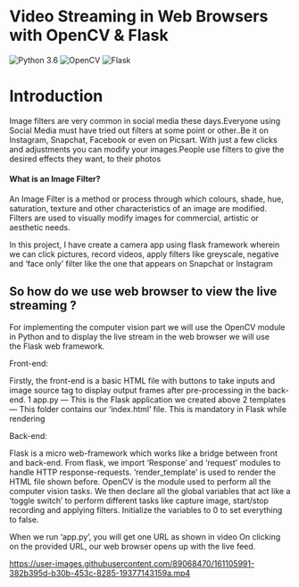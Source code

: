 # Video Streaming in Web Browsers with OpenCV & Flask

![Python 3.6](https://img.shields.io/badge/Python-3.6-brightgreen.svg) ![OpenCV](https://img.shields.io/badge/ComputerVision-opencv-blue.svg) ![Flask](https://img.shields.io/badge/Web_Framework-Flask-yellow.svg)

# Introduction

Image filters are very common in social media these days.Everyone using Social Media must have tried out filters at some point or other..Be it on Instagram, Snapchat, Facebook or even on Picsart. With just a few clicks and adjustments you can modify your images.People use filters to give the desired effects they want, to their photos

#### What is an Image Filter?

An Image Filter is a method or process through which colours, shade, hue, saturation, texture and other characteristics of an image are modified. Filters are used to visually modify images for commercial, artistic or aesthetic needs.

In this project, I have create a camera app using flask framework wherein we can click pictures, record videos, apply filters like greyscale, negative and ‘face only’ filter like the one that appears on Snapchat or Instagram 

## So how do we use web browser to view the live streaming ?

For implementing the computer vision part we will use the OpenCV module in Python and to display the live stream in the web browser we will use the Flask web framework.

Front-end:

Firstly, the front-end is a basic HTML file with buttons to take inputs and image source tag to display output frames after pre-processing in the back-end.
1 app.py — This is the Flask application we created above
2 templates — This folder contains our ‘index.html’ file. This is mandatory in Flask while rendering


Back-end:

Flask is a micro web-framework which works like a bridge between front and back-end. From flask, we import ‘Response’ and ‘request’ modules to handle HTTP response-requests. ‘render_template’ is used to render the HTML file shown before. OpenCV is the module used to perform all the computer vision tasks. We then declare all the global variables that act like a ‘toggle switch’ to perform different tasks like capture image, start/stop recording and applying filters. Initialize the variables to 0 to set everything to false.

When we run ‘app.py’, you will get one URL as shown in video
On clicking on the provided URL, our web browser opens up with the live feed.


https://user-images.githubusercontent.com/89068470/161105991-382b395d-b30b-453c-8285-19377143159a.mp4


